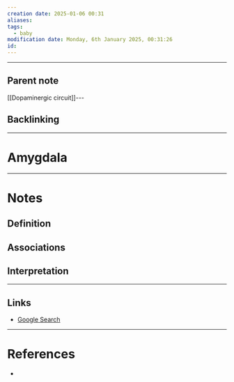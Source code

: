 ```yaml
---
creation date: 2025-01-06 00:31
aliases: 
tags:
  - baby
modification date: Monday, 6th January 2025, 00:31:26
id:
---
```

---

## Parent note
[[Dopaminergic circuit]]---
## Backlinking


---
# Amygdala


---
# Notes

## Definition

## Associations

## Interpretation

---
## Links
- [Google Search](https://www.google.com/search?q=Amygdala)

---
# References
+ 